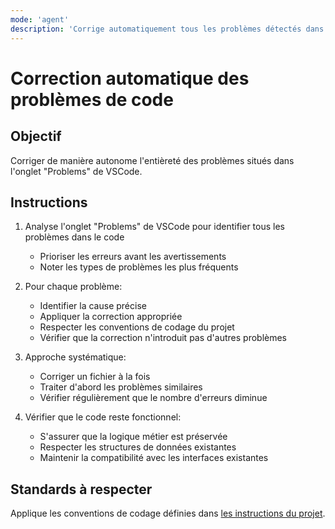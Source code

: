 ```yaml
---
mode: 'agent'
description: 'Corrige automatiquement tous les problèmes détectés dans le code'
---
```

# Correction automatique des problèmes de code

## Objectif
Corriger de manière autonome l'entièreté des problèmes situés dans l'onglet "Problems" de VSCode.

## Instructions
1. Analyse l'onglet "Problems" de VSCode pour identifier tous les problèmes dans le code
   - Prioriser les erreurs avant les avertissements
   - Noter les types de problèmes les plus fréquents

2. Pour chaque problème:
   - Identifier la cause précise
   - Appliquer la correction appropriée
   - Respecter les conventions de codage du projet
   - Vérifier que la correction n'introduit pas d'autres problèmes

3. Approche systématique:
   - Corriger un fichier à la fois
   - Traiter d'abord les problèmes similaires
   - Vérifier régulièrement que le nombre d'erreurs diminue

4. Vérifier que le code reste fonctionnel:
   - S'assurer que la logique métier est préservée
   - Respecter les structures de données existantes
   - Maintenir la compatibilité avec les interfaces existantes

## Standards à respecter
Applique les conventions de codage définies dans [les instructions du projet](.github/copilot-instructions.md).

